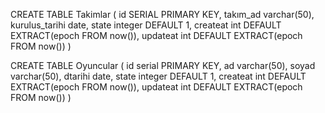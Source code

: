 CREATE TABLE Takimlar
(
id SERIAL PRIMARY KEY,
takım_ad varchar(50),
kurulus_tarihi date,
state integer DEFAULT 1,
createat int DEFAULT EXTRACT(epoch FROM now()),
updateat int DEFAULT EXTRACT(epoch FROM now())
)

CREATE TABLE Oyuncular
(
id serial PRIMARY KEY,
ad varchar(50),
soyad varchar(50),
dtarihi date,
state integer DEFAULT 1,
createat int DEFAULT EXTRACT(epoch FROM now()),
updateat int DEFAULT EXTRACT(epoch FROM now())
)